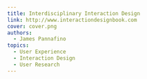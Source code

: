 ```yaml
---
title: Interdisciplinary Interaction Design
link: http://www.interactiondesignbook.com
cover: cover.png
authors:
  - James Pannafino
topics:
  - User Experience
  - Interaction Design
  - User Research
---
```

